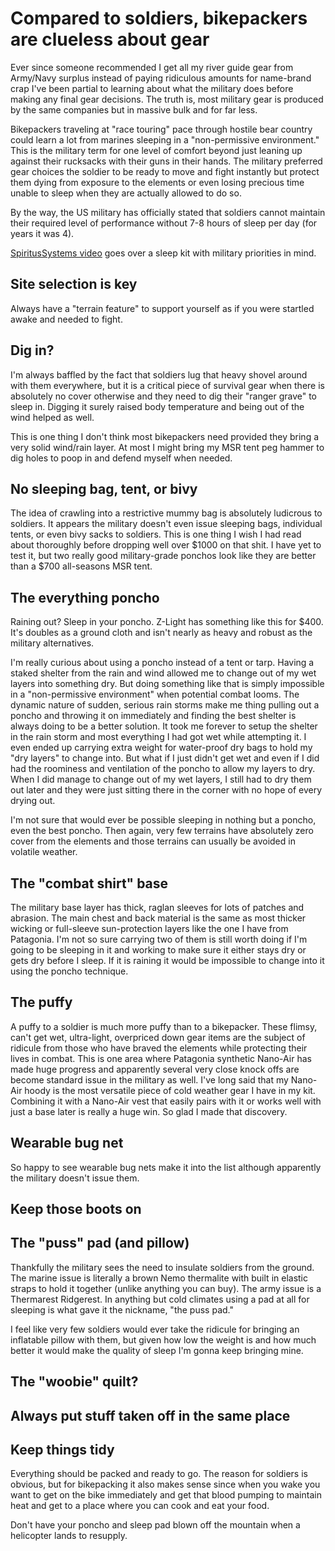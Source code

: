 # Compared to soldiers, bikepackers are clueless about gear

Ever since someone recommended I get all my river guide gear from Army/Navy surplus instead of paying ridiculous amounts for name-brand crap I've been partial to learning about what the military does before making any final gear decisions. The truth is, most military gear is produced by the same companies but in massive bulk and for far less.

Bikepackers traveling at "race touring" pace through hostile bear country could learn a lot from marines sleeping in a "non-permissive environment." This is the military term for one level of comfort beyond just leaning up against their rucksacks with their guns in their hands. The military preferred gear choices the soldier to be ready to move and fight instantly but protect them dying from exposure to the elements or even losing precious time unable to sleep when they are actually allowed to do so.

By the way, the US military has officially stated that soldiers cannot maintain their required level of performance without 7-8 hours of sleep per day (for years it was 4).

[SpiritusSystems video](https://youtu.be/KO9s1qV7xVM?si=XudECgdZKSfKQFqf) goes over a sleep kit with military priorities in mind.

## Site selection is key

Always have a "terrain feature" to support yourself as if you were startled awake and needed to fight.

## Dig in?

I'm always baffled by the fact that soldiers lug that heavy shovel around with them everywhere, but it is a critical piece of survival gear when there is absolutely no cover otherwise and they need to dig their "ranger grave" to sleep in. Digging it surely raised body temperature and being out of the wind helped as well.

This is one thing I don't think most bikepackers need provided they bring a very solid wind/rain layer. At most I might bring my MSR tent peg hammer to dig holes to poop in and defend myself when needed.

## No sleeping bag, tent, or bivy

The idea of crawling into a restrictive mummy bag is absolutely ludicrous to soldiers. It appears the military doesn't even issue sleeping bags, individual tents, or even bivy sacks to soldiers. This is one thing I wish I had read about thoroughly before dropping well over $1000 on that shit. I have yet to test it, but two really good military-grade ponchos look like they are better than a $700 all-seasons MSR tent.

## The everything poncho

Raining out? Sleep in your poncho. Z-Light has something like this for $400. It's doubles as a ground cloth and isn't nearly as heavy and robust as the military alternatives.

I'm really curious about using a poncho instead of a tent or tarp. Having a staked shelter from the rain and wind allowed me to change out of my wet layers into something dry. But doing something like that is simply impossible in a "non-permissive environment" when potential combat looms. The dynamic nature of sudden, serious rain storms make me thing pulling out a poncho and throwing it on immediately and finding the best shelter is always doing to be a better solution. It took me forever to setup the shelter in the rain storm and most everything I had got wet while attempting it. I even ended up carrying extra weight for water-proof dry bags to hold my "dry layers" to change into. But what if I just didn't get wet and even if I did had the roominess and ventilation of the poncho to allow my layers to dry. When I did manage to change out of my wet layers, I still had to dry them out later and they were just sitting there in the corner with no hope of every drying out.

I'm not sure that would ever be possible sleeping in nothing but a poncho, even the best poncho. Then again, very few terrains have absolutely zero cover from the elements and those terrains can usually be avoided in volatile weather.

## The "combat shirt" base

The military base layer has thick, raglan sleeves for lots of patches and abrasion. The main chest and back material is the same as most thicker wicking or full-sleeve sun-protection layers like the one I have from Patagonia. I'm not so sure carrying two of them is still worth doing if I'm going to be sleeping in it and working to make sure it either stays dry or gets dry before I sleep. If it is raining it would be impossible to change into it using the poncho technique.

## The puffy

A puffy to a soldier is much more puffy than to a bikepacker. These flimsy, can't get wet, ultra-light, overpriced down gear items are the subject of ridicule from those who have braved the elements while protecting their lives in combat. This is one area where Patagonia synthetic Nano-Air has made huge progress and apparently several very close knock offs are become standard issue in the military as well. I've long said that my Nano-Air hoody is the most versatile piece of cold weather gear I have in my kit. Combining it with a Nano-Air vest that easily pairs with it or works well with just a base later is really a huge win. So glad I made that discovery.

## Wearable bug net

So happy to see wearable bug nets make it into the list although apparently the military doesn't issue them.

## Keep those boots on

## The "puss" pad (and pillow)

Thankfully the military sees the need to insulate soldiers from the ground. The marine issue is literally a brown Nemo thermalite with built in elastic straps to hold it together (unlike anything you can buy). The army issue is a Thermarest Ridgerest. In anything but cold climates using a pad at all for sleeping is what gave it the nickname, "the puss pad."

I feel like very few soldiers would ever take the ridicule for bringing an inflatable pillow with them, but given how low the weight is and how much better it would make the quality of sleep I'm gonna keep bringing mine.

## The "woobie" quilt?


## Always put stuff taken off in the same place

## Keep things tidy

Everything should be packed and ready to go. The reason for soldiers is obvious, but for bikepacking it also makes sense since when you wake you want to get on the bike immediately and get that blood pumping to maintain heat and get to a place where you can cook and eat your food.

Don't have your poncho and sleep pad blown off the mountain when a helicopter lands to resupply.

